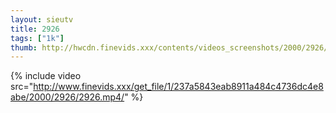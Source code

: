 ```yaml
--- 
layout: sieutv
title: 2926
tags: ["1k"]
thumb: http://hwcdn.finevids.xxx/contents/videos_screenshots/2000/2926/preview.mp4.jpg
---
```

{% include video src="http://www.finevids.xxx/get_file/1/237a5843eab8911a484c4736dc4e8abe/2000/2926/2926.mp4/" %} 
